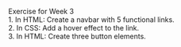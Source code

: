 Exercise for Week 3<br>
	1. In HTML: Create a navbar with 5 functional links.<br>
	2. In CSS: Add a hover effect to the link.<br>
	3. In HTML: Create three button elements.<br>